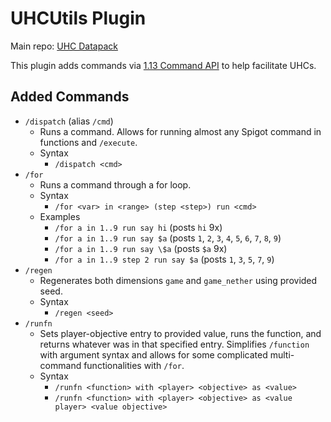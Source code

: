 # UHCUtils Plugin

Main repo: [UHC Datapack](https://github.com/Bazinga9000/UHC-datapack)

This plugin adds commands via [1.13 Command API](https://github.com/JorelAli/1.13-Command-API) to help facilitate UHCs.

## Added Commands

* `/dispatch` (alias `/cmd`)
  * Runs a command. Allows for running almost any Spigot command in functions and `/execute`.
  * Syntax
    * `/dispatch <cmd>`
* `/for`
  * Runs a command through a for loop.
  * Syntax
    * `/for <var> in <range> (step <step>) run <cmd>`
  * Examples
    * `/for a in 1..9 run say hi` (posts `hi` 9x)
    * `/for a in 1..9 run say $a` (posts `1`, `2`, `3`, `4`, `5`, `6`, `7`, `8`, `9`)
    * `/for a in 1..9 run say \$a` (posts `$a` 9x)
    * `/for a in 1..9 step 2 run say $a` (posts `1`, `3`, `5`, `7`, `9`)
* `/regen`
  * Regenerates both dimensions `game` and `game_nether` using provided seed.
  * Syntax
    * `/regen <seed>`
* `/runfn`
  * Sets player-objective entry to provided value, runs the function, and returns whatever was in that specified entry. Simplifies `/function` with argument syntax and allows for some complicated multi-command functionalities with `/for`.
  * Syntax
    * `/runfn <function> with <player> <objective> as <value>`
    * `/runfn <function> with <player> <objective> as <value player> <value objective>`
